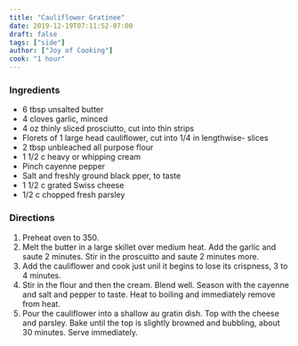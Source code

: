 ```yaml
---
title: "Cauliflower Gratinee"
date: 2019-12-19T07:11:52-07:00
draft: false
tags: ["side"]
author: ["Joy of Cooking"]
cook: "1 hour"
---
```


### Ingredients   
  
- 6 tbsp unsalted butter
- 4 cloves garlic, minced
- 4 oz thinly sliced prosciutto, cut into thin strips
- Florets of 1 large head cauliflower, cut into 1/4 in lengthwise- slices
- 2 tbsp unbleached all purpose flour
- 1 1/2 c heavy or whipping cream
- Pinch cayenne pepper
- Salt and freshly ground black pper, to taste
- 1 1/2 c grated Swiss cheese
- 1/2 c chopped fresh parsley

### Directions
1. Preheat oven to 350.
1. Melt the butter in a large skillet over medium heat. Add the garlic and saute 2 minutes. Stir in the proscuitto and saute 2 minutes more.
1. Add the cauliflower and cook just unil it begins to lose its crispness, 3 to 4 minutes.
1. Stir in the flour and then the cream. Blend well. Season with the cayenne and salt and pepper to taste. Heat to boiling and immediately remove from heat.
1. Pour the cauliflower into a shallow au gratin dish. Top with the cheese and parsley. Bake until the top is slightly browned and bubbling, about 30 minutes. Serve immediately.
